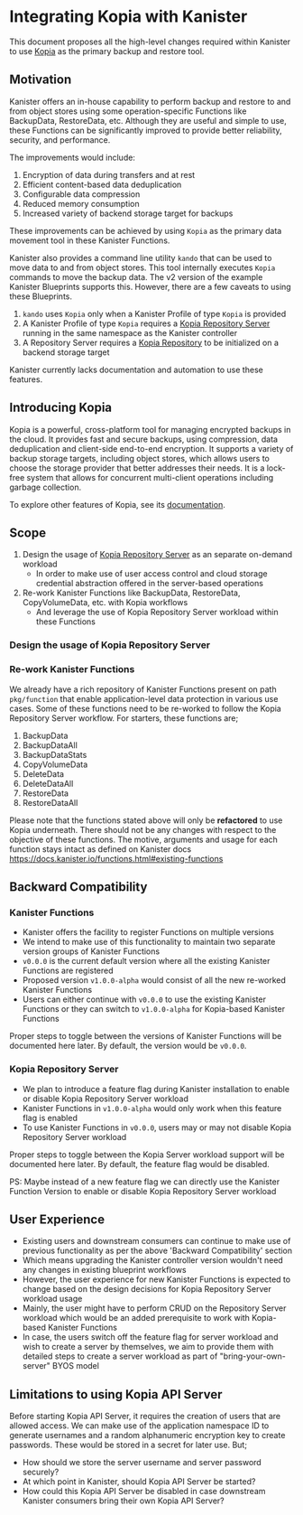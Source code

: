 # Integrating Kopia with Kanister

This document proposes all the high-level changes required within Kanister to use [Kopia](https://kopia.io/) as the primary backup and restore tool.

## Motivation

Kanister offers an in-house capability to perform backup and restore to and from object stores using some operation-specific Functions like BackupData, RestoreData, etc.
Although they are useful and simple to use, these Functions can be significantly improved to provide better reliability, security, and performance.

The improvements would include:
1. Encryption of data during transfers and at rest
2. Efficient content-based data deduplication
3. Configurable data compression
4. Reduced memory consumption
5. Increased variety of backend storage target for backups

These improvements can be achieved by using `Kopia` as the primary data movement tool in these Kanister Functions.

Kanister also provides a command line utility `kando` that can be used to move data to and from object stores.
This tool internally executes `Kopia` commands to move the backup data.
The v2 version of the example Kanister Blueprints supports this. However, there are a few caveats to using these Blueprints.
1. `kando` uses `Kopia` only when a Kanister Profile of type `Kopia` is provided
2. A Kanister Profile of type `Kopia` requires a [Kopia Repository Server](https://kopia.io/docs/repository-server/) running in the same namespace as the Kanister controller
3. A Repository Server requires a [Kopia Repository](https://kopia.io/docs/repositories/) to be initialized on a backend storage target
   
Kanister currently lacks documentation and automation to use these features.

## Introducing Kopia

Kopia is a powerful, cross-platform tool for managing encrypted backups in the cloud.
It provides fast and secure backups, using compression, data deduplication and client-side end-to-end encryption.
It supports a variety of backup storage targets, including object stores, which allows users to choose the storage provider that better addresses their needs.
It is a lock-free system that allows for concurrent multi-client operations including garbage collection.

To explore other features of Kopia, see its [documentation](https://kopia.io/docs/features/).

## Scope

1. Design the usage of [Kopia Repository Server](https://kopia.io/docs/repository-server/) as an separate on-demand workload
   - In order to make use of user access control and cloud storage credential abstraction offered in the server-based operations 
2. Re-work Kanister Functions like BackupData, RestoreData, CopyVolumeData, etc. with  Kopia workflows
   - And leverage the use of Kopia Repository Server workload within these Functions

### Design the usage of Kopia Repository Server



### Re-work Kanister Functions 

We already have a rich repository of Kanister Functions present on path `pkg/function` that enable application-level data protection in various use cases.
Some of these functions need to be re-worked to follow the Kopia Repository Server workflow. For starters, these functions are;

1. BackupData
2. BackupDataAll
3. BackupDataStats
4. CopyVolumeData
5. DeleteData
6. DeleteDataAll
7. RestoreData
8. RestoreDataAll

Please note that the functions stated above will only be **refactored** to use Kopia underneath.
There should not be any changes with respect to the objective of these functions.
The motive, arguments and usage for each function stays intact as defined on Kanister docs https://docs.kanister.io/functions.html#existing-functions

## Backward Compatibility

### Kanister Functions

- Kanister offers the facility to register Functions on multiple versions
- We intend to make use of this functionality to maintain two separate version groups of Kanister Functions
- `v0.0.0` is the current default version where all the existing Kanister Functions are registered
- Proposed version `v1.0.0-alpha` would consist of all the new re-worked Kanister Functions
- Users can either continue with `v0.0.0` to use the existing Kanister Functions or they can switch to `v1.0.0-alpha` for Kopia-based Kanister Functions

Proper steps to toggle between the versions of Kanister Functions will be documented here later. By default, the version would be `v0.0.0`.

### Kopia Repository Server

- We plan to introduce a feature flag during Kanister installation to enable or disable Kopia Repository Server workload
- Kanister Functions in `v1.0.0-alpha` would only work when this feature flag is enabled 
- To use Kanister Functions in `v0.0.0`, users may or may not disable Kopia Repository Server workload

Proper steps to toggle between the Kopia Server workload support will be documented here later. By default, the feature flag would be disabled.

PS: Maybe instead of a new feature flag we can directly use the Kanister Function Version to enable or disable Kopia Repository Server workload

## User Experience

- Existing users and downstream consumers can continue to make use of previous functionality as per the above 'Backward Compatibility' section
- Which means upgrading the Kanister controller version wouldn't need any changes in existing blueprint workflows
- However, the user experience for new Kanister Functions is expected to change based on the design decisions for Kopia Repository Server workload usage
- Mainly, the user might have to perform CRUD on the Repository Server workload which would be an added prerequisite to work with Kopia-based Kanister Functions
- In case, the users switch off the feature flag for server workload and wish to create a server by themselves, 
  we aim to provide them with detailed steps to create a server workload as part of "bring-your-own-server" BYOS model

## Limitations to using Kopia API Server

Before starting Kopia API Server, it requires the creation of users that are allowed access.
We can make use of the application namespace ID to generate usernames and a random alphanumeric encryption key to create passwords.
These would be stored in a secret for later use. But;
- How should we store the server username and server password securely?
- At which point in Kanister, should Kopia API Server be started?
- How could this Kopia API Server be disabled in case downstream Kanister consumers bring their own Kopia API Server?
